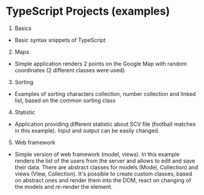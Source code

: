 # TypeScript Projects (examples)

1. Basics

- Basic syntax snippets of TypeScript

2. Maps

- Simple application renders 2 points on the Google Map with random coordinates (2 different classes were used)

3. Sorting

- Examples of sorting characters collection, number collection and linked list, based on the common sorting class

4. Statistic

- Application providing different statistic about SCV file (football matches in this example). Input and output can be easily changed.

5. Web framework

- Simple version of web framework (model, views). In this example renders the list of the users from the server and allows to edit and save their data. There are abstract classes for models (Model, Collection) and views (View, Collection). It's possible to create custom classes, based on abstract ones and render them into the DOM, react on changing of the models and re-render the element.
